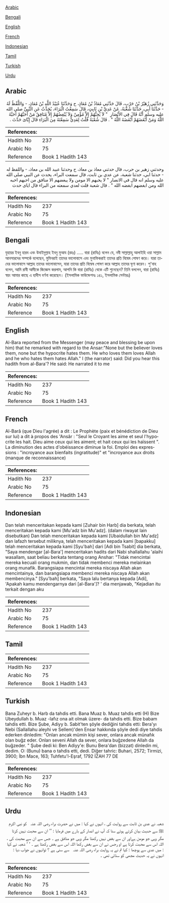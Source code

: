 [Arabic](#arabic)

[Bengali](#bengali)

[English](#english)

[French](#french)

[Indonesian](#indonesian)

[Tamil](#tamil)

[Turkish](#turkish)

[Urdu](#urdu)

## Arabic


<div dir="rtl" lang="ar" style={{fontSize:'larger',backgroundColor:'#f8f9fa',padding:20}}>
وَحَدَّثَنِي زُهَيْرُ بْنُ حَرْبٍ، قَالَ حَدَّثَنِي مُعَاذُ بْنُ مُعَاذٍ، ح وَحَدَّثَنَا عُبَيْدُ اللَّهِ بْنُ مُعَاذٍ، - وَاللَّفْظُ لَهُ - حَدَّثَنَا أَبِي، حَدَّثَنَا شُعْبَةُ، عَنْ عَدِيِّ بْنِ ثَابِتٍ، قَالَ سَمِعْتُ الْبَرَاءَ، يُحَدِّثُ عَنِ النَّبِيِّ صلى الله عليه وسلم أَنَّهُ قَالَ فِي الأَنْصَارِ ‏ "‏ لاَ يُحِبُّهُمْ إِلاَّ مُؤْمِنٌ وَلاَ يُبْغِضُهُمْ إِلاَّ مُنَافِقٌ مَنْ أَحَبَّهُمْ أَحَبَّهُ اللَّهُ وَمَنْ أَبْغَضَهُمْ أَبْغَضَهُ اللَّهُ ‏"‏ ‏.‏ قَالَ شُعْبَةُ قُلْتُ لِعَدِيٍّ سَمِعْتَهُ مِنَ الْبَرَاءِ قَالَ إِيَّاىَ حَدَّثَ ‏.‏
</div>
<div style={{backgroundColor:'#f8f9fa',padding:20, marginBottom: 10}}><table> <thead> <tr> <th>References:</th> <th></th> </tr> </thead> <tbody><tr><td>Hadith No</td><td>237</td></tr><tr><td>Arabic No</td><td>75</td></tr><tr><td>Reference</td><td>Book 1 Hadith 143</td></tr></tbody></table></div>


<div dir="rtl" lang="ar" style={{fontSize:'larger',backgroundColor:'#f8f9fa',padding:20}}>
وحدثني زهير بن حرب، قال حدثني معاذ بن معاذ، ح وحدثنا عبيد الله بن معاذ، - واللفظ له - حدثنا ابي، حدثنا شعبة، عن عدي بن ثابت، قال سمعت البراء، يحدث عن النبي صلى الله عليه وسلم انه قال في الانصار " لا يحبهم الا مومن ولا يبغضهم الا منافق من احبهم احبه الله ومن ابغضهم ابغضه الله " . قال شعبة قلت لعدي سمعته من البراء قال اياى حدث
</div>
<div style={{backgroundColor:'#f8f9fa',padding:20, marginBottom: 10}}><table> <thead> <tr> <th>References:</th> <th></th> </tr> </thead> <tbody><tr><td>Hadith No</td><td>237</td></tr><tr><td>Arabic No</td><td>75</td></tr><tr><td>Reference</td><td>Book 1 Hadith 143</td></tr></tbody></table></div>

## Bengali


<div dir="ltr" lang="bn" style={{fontSize:'larger',backgroundColor:'#f8f9fa',padding:20}}>
যুহায়র ইবনু হারব এবং উবাইদুল্লাহ ইবনু মুআয (রহঃ) ..... বারা (রাযিঃ) বলেন যে, নবী সাল্লাল্লাহু আলাইহি ওয়া সাল্লাম আনসারদের সম্পর্কে বলেছেন, মুমিনরাই তাদের ভালোবাসে এবং মুনাফিকরাই তাদের প্রতি বিদ্বেষ পোষণ করে। যারা তাদের ভালোবাসে আল্লাহ তাদের ভালোবাসেন, যারা তাদের প্রতি বিদ্বেষ পোষণ করে আল্লাহ তাদের ঘৃণা করেন। শু'বাহ বলেন, আমি রাবী আদীকে জিজ্ঞেস করলাম, আপনি কি বারা (রাযিঃ) থেকে এটি শুনেছেন? তিনি বললেন, বারা (রাযিঃ) স্বয়ং আমার কাছে এ হাদীস বর্ণনা করেছেন। (ইসলামিক ফাউন্ডেশনঃ ১৪১, ইসলামিক সেন্টারঃ)
</div>
<div style={{backgroundColor:'#f8f9fa',padding:20, marginBottom: 10}}><table> <thead> <tr> <th>References:</th> <th></th> </tr> </thead> <tbody><tr><td>Hadith No</td><td>237</td></tr><tr><td>Arabic No</td><td>75</td></tr><tr><td>Reference</td><td>Book 1 Hadith 143</td></tr></tbody></table></div>

## English


<div dir="ltr" lang="en" style={{fontSize:'larger',backgroundColor:'#f8f9fa',padding:20}}>
Al-Bara reported from the Messenger (may peace and blessing be upon him) that he remarked with regard to the Ansar:"None but the believer loves them, none but the hypocrite hates them. He who loves them loves Allah and he who hates them hates Allah." I (the narrator) said: Did you hear this hadith from al-Bara'? He said: He narrated it to me
</div>
<div style={{backgroundColor:'#f8f9fa',padding:20, marginBottom: 10}}><table> <thead> <tr> <th>References:</th> <th></th> </tr> </thead> <tbody><tr><td>Hadith No</td><td>237</td></tr><tr><td>Arabic No</td><td>75</td></tr><tr><td>Reference</td><td>Book 1 Hadith 143</td></tr></tbody></table></div>

## French


<div dir="ltr" lang="fr" style={{fontSize:'larger',backgroundColor:'#f8f9fa',padding:20}}>
Al-Barâ (que Dieu l'agrée) a dit : Le Prophète (paix et bénédiction de Dieu sur lui) a dit à propos des 'Ansâr : "Seul le Croyant les aime et seul l'hypocrite les hait. Dieu aime ceux qui les aiment; et hait ceux qui les haïssent ". La diminution des actes d'obéissance diminue la foi. Emploi des expressions : "incroyance aux bienfaits (ingratitude)" et "incroyance aux droits (manque de reconnaissance)
</div>
<div style={{backgroundColor:'#f8f9fa',padding:20, marginBottom: 10}}><table> <thead> <tr> <th>References:</th> <th></th> </tr> </thead> <tbody><tr><td>Hadith No</td><td>237</td></tr><tr><td>Arabic No</td><td>75</td></tr><tr><td>Reference</td><td>Book 1 Hadith 143</td></tr></tbody></table></div>

## Indonesian


<div dir="ltr" lang="id" style={{fontSize:'larger',backgroundColor:'#f8f9fa',padding:20}}>
Dan telah menceritakan kepada kami [Zuhair bin Harb] dia berkata, telah menceritakan kepada kami [Mu'adz bin Mu'adz]. (dalam riwayat lain disebutkan) Dan telah menceritakan kepada kami [Ubaidullah bin Mu'adz] dan lafazh tersebut miliknya, telah menceritakan kepada kami [bapakku] telah menceritakan kepada kami [Syu'bah] dari [Adi bin Tsabit] dia berkata, "Saya mendengar [al-Bara'] menceritakan hadits dari Nabi shallallahu 'alaihi wasallam, saat beliau berkata tentang orang Anshar: "Tidak mencintai mereka kecuali orang mukmin, dan tidak membenci mereka melainkan orang munafik. Barangsiapa mencintai mereka niscaya Allah akan mencintainya, dan barangsiapa membenci mereka niscaya Allah akan membencinya." [Syu'bah] berkata, "Saya lalu bertanya kepada [Adi], 'Apakah kamu mendengarnya dari [al-Bara']? ' dia menjawab, "Kejadian itu terkait dengan aku
</div>
<div style={{backgroundColor:'#f8f9fa',padding:20, marginBottom: 10}}><table> <thead> <tr> <th>References:</th> <th></th> </tr> </thead> <tbody><tr><td>Hadith No</td><td>237</td></tr><tr><td>Arabic No</td><td>75</td></tr><tr><td>Reference</td><td>Book 1 Hadith 143</td></tr></tbody></table></div>

## Tamil


<div dir="ltr" lang="ta" style={{fontSize:'larger',backgroundColor:'#f8f9fa',padding:20}}>

</div>
<div style={{backgroundColor:'#f8f9fa',padding:20, marginBottom: 10}}><table> <thead> <tr> <th>References:</th> <th></th> </tr> </thead> <tbody><tr><td>Hadith No</td><td>237</td></tr><tr><td>Arabic No</td><td>75</td></tr><tr><td>Reference</td><td>Book 1 Hadith 143</td></tr></tbody></table></div>

## Turkish


<div dir="ltr" lang="tr" style={{fontSize:'larger',backgroundColor:'#f8f9fa',padding:20}}>
Bana Zuheyr b. Harb da tahdis etti. Bana Muaz b. Muaz tahdis etti (H) Bize Ubeydullah b. Muaz -lafız ona ait olmak üzere- da tahdis etti. Bize babam tahdis etti. Bize Şube, Adiyy b. Sabit'ten şöyle dediğini tahdis etti: Bera'yı Nebi (Sallallahu aleyhi ve Sellem)'den Ensar hakkında şöyle dedi diye tahdis ederken dinledim: "Onları ancak mümin kişi sever, onlara ancak münafık olan buğz eder. Onları seveni Allah da sever, onlara buğzedene Allah da buğzeder. " Şube dedi ki: Ben Adiyy'e: Bunu Bera'dan (bizzat) dinledin mi, dedim. O: (Bunu) bana o tahdis etti, dedi. Diğer tahric: Buhari, 2572; Tirmizi, 3900; İbn Mace, 163; Tuhfetu'l-Eşraf, 1792 İZAH 77 DE
</div>
<div style={{backgroundColor:'#f8f9fa',padding:20, marginBottom: 10}}><table> <thead> <tr> <th>References:</th> <th></th> </tr> </thead> <tbody><tr><td>Hadith No</td><td>237</td></tr><tr><td>Arabic No</td><td>75</td></tr><tr><td>Reference</td><td>Book 1 Hadith 143</td></tr></tbody></table></div>

## Urdu


<div dir="rtl" lang="ur" style={{fontSize:'larger',backgroundColor:'#f8f9fa',padding:20}}>
شعبہ نے عدی بن ثابت سے روایت کی ، انہوں نے کہا : میں نے حضرت براء ‌رضی ‌اللہ ‌عنہ ‌ ‌ کو نبی اکرم ﷺ سے حدیث بیان کرتے ہوئے سنا کہ آپ نے انصار کے بارے میں فرمایا : ’’ ان سے محبت نہیں کرتا مگر وہی جو مومن ہےاور ان سے بغض نہیں رکھتا مگر وہی جو منافق ہے ۔ جس سے ان سے محبت کی ، اللہ اس سے محبت کرتا ہے او رجس نے ان سے بغض رکھا اللہ اس سے بغض رکھتا ہے ۔ ‘ ‘ شعبہ نے کہا : میں عدی سے پوچھا : کیا تم نے یہ روایت براء ‌رضی ‌اللہ ‌عنہ ‌ ‌ سے سنی ہے ؟ توانہوں نے جواب دیا : انہوں نے یہ حدیث مجھی کو سنائی تھی ۔
</div>
<div style={{backgroundColor:'#f8f9fa',padding:20, marginBottom: 10}}><table> <thead> <tr> <th>References:</th> <th></th> </tr> </thead> <tbody><tr><td>Hadith No</td><td>237</td></tr><tr><td>Arabic No</td><td>75</td></tr><tr><td>Reference</td><td>Book 1 Hadith 143</td></tr></tbody></table></div>